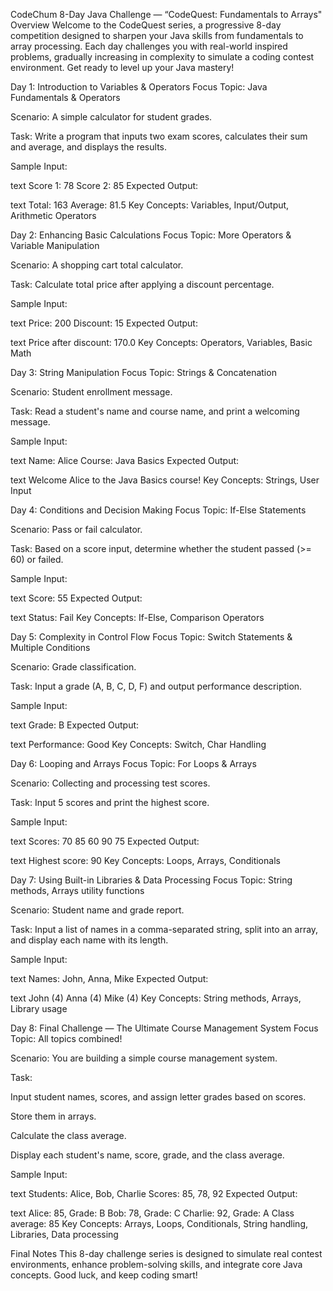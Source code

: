 CodeChum 8-Day Java Challenge — “CodeQuest: Fundamentals to Arrays"
Overview
Welcome to the CodeQuest series, a progressive 8-day competition designed to sharpen your Java skills from fundamentals to array processing. Each day challenges you with real-world inspired problems, gradually increasing in complexity to simulate a coding contest environment. Get ready to level up your Java mastery!

Day 1: Introduction to Variables & Operators
Focus Topic: Java Fundamentals & Operators

Scenario: A simple calculator for student grades.

Task: Write a program that inputs two exam scores, calculates their sum and average, and displays the results.

Sample Input:

text
Score 1: 78
Score 2: 85
Expected Output:

text
Total: 163
Average: 81.5
Key Concepts: Variables, Input/Output, Arithmetic Operators

Day 2: Enhancing Basic Calculations
Focus Topic: More Operators & Variable Manipulation

Scenario: A shopping cart total calculator.

Task: Calculate total price after applying a discount percentage.

Sample Input:

text
Price: 200
Discount: 15
Expected Output:

text
Price after discount: 170.0
Key Concepts: Operators, Variables, Basic Math

Day 3: String Manipulation
Focus Topic: Strings & Concatenation

Scenario: Student enrollment message.

Task: Read a student's name and course name, and print a welcoming message.

Sample Input:

text
Name: Alice
Course: Java Basics
Expected Output:

text
Welcome Alice to the Java Basics course!
Key Concepts: Strings, User Input

Day 4: Conditions and Decision Making
Focus Topic: If-Else Statements

Scenario: Pass or fail calculator.

Task: Based on a score input, determine whether the student passed (>= 60) or failed.

Sample Input:

text
Score: 55
Expected Output:

text
Status: Fail
Key Concepts: If-Else, Comparison Operators

Day 5: Complexity in Control Flow
Focus Topic: Switch Statements & Multiple Conditions

Scenario: Grade classification.

Task: Input a grade (A, B, C, D, F) and output performance description.

Sample Input:

text
Grade: B
Expected Output:

text
Performance: Good
Key Concepts: Switch, Char Handling

Day 6: Looping and Arrays
Focus Topic: For Loops & Arrays

Scenario: Collecting and processing test scores.

Task: Input 5 scores and print the highest score.

Sample Input:

text
Scores: 70 85 60 90 75
Expected Output:

text
Highest score: 90
Key Concepts: Loops, Arrays, Conditionals

Day 7: Using Built-in Libraries & Data Processing
Focus Topic: String methods, Arrays utility functions

Scenario: Student name and grade report.

Task: Input a list of names in a comma-separated string, split into an array, and display each name with its length.

Sample Input:

text
Names: John, Anna, Mike
Expected Output:

text
John (4)
Anna (4)
Mike (4)
Key Concepts: String methods, Arrays, Library usage

Day 8: Final Challenge — The Ultimate Course Management System
Focus Topic: All topics combined!

Scenario: You are building a simple course management system.

Task:

Input student names, scores, and assign letter grades based on scores.

Store them in arrays.

Calculate the class average.

Display each student's name, score, grade, and the class average.

Sample Input:

text
Students: Alice, Bob, Charlie
Scores: 85, 78, 92
Expected Output:

text
Alice: 85, Grade: B
Bob: 78, Grade: C
Charlie: 92, Grade: A
Class average: 85
Key Concepts: Arrays, Loops, Conditionals, String handling, Libraries, Data processing

Final Notes
This 8-day challenge series is designed to simulate real contest environments, enhance problem-solving skills, and integrate core Java concepts. Good luck, and keep coding smart!
